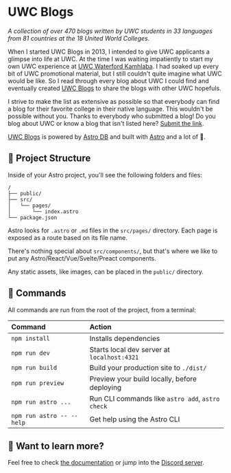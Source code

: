 # UWC Blogs

_A collection of over 470 blogs written by UWC students in 33 languages from 81 countries at the 18 United World Colleges._

When I started UWC Blogs in 2013, I intended to give UWC applicants a glimpse into life at UWC. At the time I was waiting impatiently to start my own UWC experience at [UWC Waterford Kamhlaba](https://uwcblogs.com/uwc-waterford-kamhlaba). I had soaked up every bit of UWC promotional material, but I still couldn't quite imagine what UWC would be like. So I read through every blog about UWC I could find and eventually created [UWC Blogs](https://uwcblogs.com) to share the blogs with other UWC hopefuls.

I strive to make the list as extensive as possible so that everybody can find a blog for their favorite college in their native language. This wouldn't be possible without you. Thanks to everybody who submitted a blog! Do you blog about UWC or know a blog that isn't listed here? [Submit the link](https://uwcblogs.com/submit).

[UWC Blogs](https://uwcblogs.com) is powered by [Astro DB](https://studio.astro.build/) and built with [Astro](https://astro.build/) and a lot of 💙.

## 🚀 Project Structure

Inside of your Astro project, you'll see the following folders and files:

```text
/
├── public/
├── src/
│   └── pages/
│       └── index.astro
└── package.json
```

Astro looks for `.astro` or `.md` files in the `src/pages/` directory. Each page is exposed as a route based on its file name.

There's nothing special about `src/components/`, but that's where we like to put any Astro/React/Vue/Svelte/Preact components.

Any static assets, like images, can be placed in the `public/` directory.

## 🧞 Commands

All commands are run from the root of the project, from a terminal:

| Command                   | Action                                           |
| :------------------------ | :----------------------------------------------- |
| `npm install`             | Installs dependencies                            |
| `npm run dev`             | Starts local dev server at `localhost:4321`      |
| `npm run build`           | Build your production site to `./dist/`          |
| `npm run preview`         | Preview your build locally, before deploying     |
| `npm run astro ...`       | Run CLI commands like `astro add`, `astro check` |
| `npm run astro -- --help` | Get help using the Astro CLI                     |

## 👀 Want to learn more?

Feel free to check [the documentation](https://docs.astro.build) or jump into the [Discord server](https://astro.build/chat).
